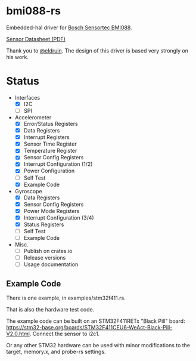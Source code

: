 # bmi088-rs

Embedded-hal driver for [Bosch Sensortec BMI088](https://www.bosch-sensortec.com/products/motion-sensors/imus/bmi088/).

[Sensor Datasheet (PDF)](https://www.bosch-sensortec.com/media/boschsensortec/downloads/datasheets/bst-bmi088-ds001.pdf)

Thank you to [@eldruin](https://github.com/eldruin/bmi160-rs). The design of this driver is based very strongly on his work.

# Status

- Interfaces
  - [x] I2C
  - [ ] SPI

- Accelerometer
  - [x] Error/Status Registers
  - [x] Data Registers
  - [x] Interrupt Registers
  - [x] Sensor Time Register
  - [x] Temperature Register
  - [x] Sensor Config Registers
  - [x] Interrupt Configuration (1/2)
  - [x] Power Configuration
  - [ ] Self Test
  - [x] Example Code

- Gyroscope
  - [x] Data Registers
  - [x] Sensor Config Registers
  - [x] Power Mode Registers
  - [x] Interrupt Configuration (3/4)
  - [x] Status Registers
  - [ ] Self Test
  - [ ] Example Code

- Misc.
  - [ ] Publish on crates.io
  - [ ] Release versions
  - [ ] Usage documentation
 
## Example Code

There is one example, in examples/stm32f411.rs. 

That is also the hardware test code.

The example code can be built on an STM32F411RETx "Black Pill" board: https://stm32-base.org/boards/STM32F411CEU6-WeAct-Black-Pill-V2.0.html. Connect the sensor to i2c1. 

Or any other STM32 hardware can be used with minor modifications to the target, memory.x, and probe-rs settings.
